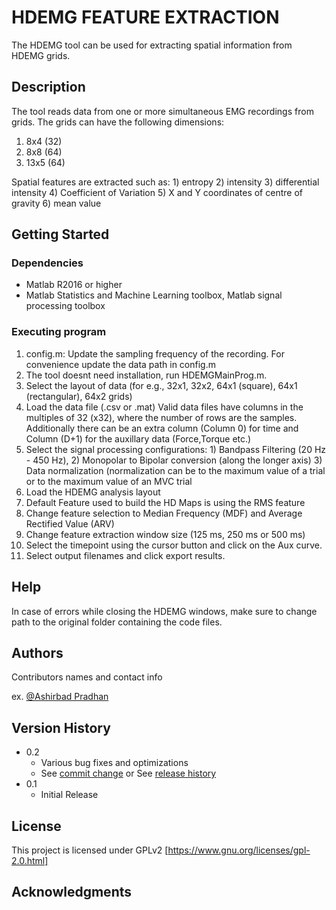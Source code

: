 # HDEMG FEATURE EXTRACTION

The HDEMG tool can be used for extracting spatial information from HDEMG grids. 

## Description

The tool reads data from one or more simultaneous EMG recordings from grids. The grids can have the following dimensions: 
1) 8x4 (32)
2) 8x8 (64)
3) 13x5 (64)

Spatial features are extracted such as: 1) entropy 2) intensity 3) differential intensity 4) Coefficient of Variation 5) X and Y coordinates of centre of gravity 6) mean value

## Getting Started

### Dependencies

* Matlab R2016 or higher
* Matlab Statistics and Machine Learning toolbox, Matlab signal processing toolbox

### Executing program

1. config.m: Update the sampling frequency of the recording. For convenience update the data path in config.m
2. The tool doesnt need installation, run HDEMGMainProg.m. 
3. Select the layout of data (for e.g., 32x1, 32x2, 64x1 (square), 64x1 (rectangular), 64x2 grids)
3. Load the data file (.csv or .mat) Valid data files have columns in the multiples of 32 (x32), where the number of rows are the samples. Additionally there can be an extra column (Column 0) for time and Column (D+1) for the auxillary data (Force,Torque etc.)
4. Select the signal processing configurations: 1) Bandpass Filtering (20 Hz - 450 Hz), 2) Monopolar to Bipolar conversion (along the longer axis) 3) Data normalization (normalization can be to the maximum value of a trial or to the maximum value of an MVC trial
5. Load the HDEMG analysis layout
6. Default Feature used to build the HD Maps is using the RMS feature
7. Change feature selection to Median Frequency (MDF) and Average Rectified Value (ARV)
8. Change feature extraction window size (125 ms, 250 ms or 500 ms)
9. Select the timepoint using the cursor button and click on the Aux curve.
10. Select output filenames and click export results.


## Help

In case of errors while closing the HDEMG windows, make sure to change path to the original folder containing the code files.

## Authors

Contributors names and contact info

ex. [@Ashirbad Pradhan](https://pradhanashirbad.github.io)

## Version History

* 0.2
    * Various bug fixes and optimizations
    * See [commit change]() or See [release history]()
* 0.1
    * Initial Release

## License

This project is licensed under GPLv2 [https://www.gnu.org/licenses/gpl-2.0.html]

## Acknowledgments

